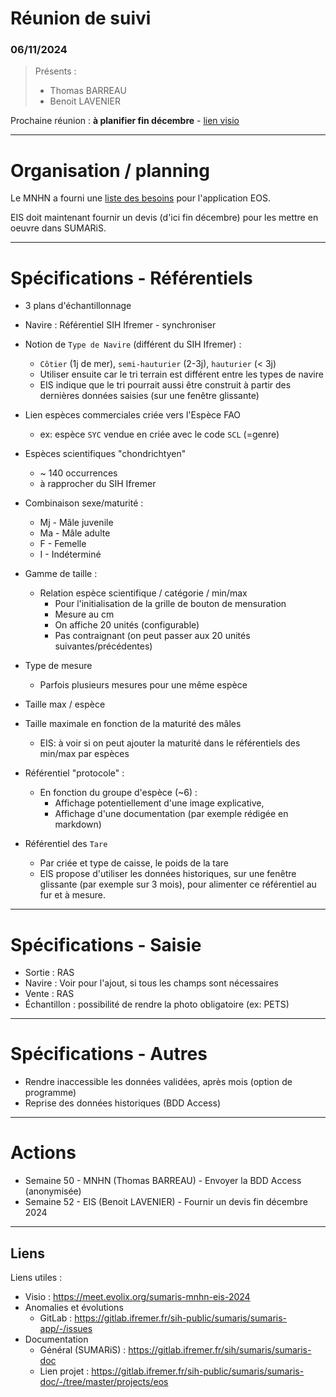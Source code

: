 # Réunion de suivi
### 06/11/2024

> Présents :
>
> - Thomas BARREAU
> - Benoit LAVENIER

Prochaine réunion : **à planifier fin décembre** - [lien visio](https://meet.evolix.org/sumaris-mnhn-eis-2024)

---
# Organisation / planning

Le MNHN a fourni une [liste des besoins](projects/eos/doc/Liste_besoin_EOS.docx) pour l'application EOS.

EIS doit maintenant fournir un devis (d'ici fin décembre) pour les mettre en oeuvre dans SUMARiS.  


---
# Spécifications - Référentiels

- 3 plans d'échantillonnage
- Navire : Référentiel SIH Ifremer - synchroniser
- Notion de `Type de Navire` (différent du SIH Ifremer) : 
  - `Côtier` (1j de mer), `semi-hauturier` (2-3j), `hauturier` (< 3j)
  - Utiliser ensuite car le tri terrain est différent entre les types de navire
  - EIS indique que le tri pourrait aussi être construit à partir des dernières données saisies (sur une fenêtre glissante) 
- Lien espèces commerciales criée vers l'Espèce FAO
  - ex: espèce `SYC` vendue en criée avec le code `SCL` (=genre)
- Espèces scientifiques "chondrichtyen" 
  - ~ 140 occurrences
  - à rapprocher du SIH Ifremer
- Combinaison sexe/maturité : 
  - Mj - Mâle juvenile
  - Ma - Mâle adulte
  - F  - Femelle
  - I  - Indéterminé
- Gamme de taille : 
  - Relation espèce scientifique / catégorie / min/max
    - Pour l'initialisation de la grille de bouton de mensuration
    - Mesure au cm
    - On affiche 20 unités (configurable)
    - Pas contraignant (on peut passer aux 20 unités suivantes/précédentes)
- Type de mesure
  - Parfois plusieurs mesures pour une même espèce
- Taille max / espèce
- Taille maximale en fonction de la maturité des mâles
  - EIS: à voir si on peut ajouter la maturité dans le référentiels des min/max par espèces 

- Référentiel "protocole" :
  - En fonction du groupe d'espèce (~6) : 
    - Affichage potentiellement d'une image explicative,
    - Affichage d'une documentation (par exemple rédigée en markdown)
- Référentiel des `Tare`
  - Par criée et type de caisse, le poids de la tare
  - EIS propose d'utiliser les données historiques, sur une fenêtre glissante (par exemple sur 3 mois),
    pour alimenter ce référentiel au fur et à mesure.

---
# Spécifications - Saisie 

- Sortie : RAS
- Navire : Voir pour l'ajout, si tous les champs sont nécessaires
- Vente : RAS
- Échantillon : possibilité de rendre la photo obligatoire (ex: PETS)

---
# Spécifications - Autres

- Rendre inaccessible les données validées, après mois (option de programme)
- Reprise des données historiques (BDD Access)

---
# Actions

- Semaine 50 - MNHN (Thomas BARREAU) - Envoyer la BDD Access (anonymisée) 
- Semaine 52 - EIS (Benoit LAVENIER) - Fournir un devis fin décembre 2024

---
## Liens

Liens utiles :
* Visio : https://meet.evolix.org/sumaris-mnhn-eis-2024
* Anomalies et évolutions 
  * GitLab : https://gitlab.ifremer.fr/sih-public/sumaris/sumaris-app/-/issues
* Documentation
  * Général (SUMARiS) : https://gitlab.ifremer.fr/sih/sumaris/sumaris-doc
  * Lien projet : https://gitlab.ifremer.fr/sih-public/sumaris/sumaris-doc/-/tree/master/projects/eos
  

